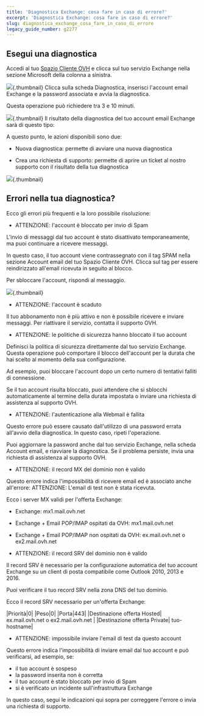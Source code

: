 ```yaml
---
title: 'Diagnostica Exchange: cosa fare in caso di errore?'
excerpt: 'Diagnostica Exchange: cosa fare in caso di errore?'
slug: diagnostica_exchange_cosa_fare_in_caso_di_errore
legacy_guide_number: g2277
---
```



## Esegui una diagnostica
Accedi al tuo [Spazio Cliente OVH](https://www.ovh.com/auth/?action=gotomanager&from=https://www.ovh.it/&ovhSubsidiary=it) e clicca sul tuo servizio Exchange nella sezione Microsoft della colonna a sinistra.

![](images/img_4450.jpg){.thumbnail}
Clicca sulla scheda Diagnostica, inserisci l'account email Exchange e la password associata e avvia la diagnostica.

Questa operazione può richiedere tra 3 e 10 minuti.

![](images/img_4451.jpg){.thumbnail}
Il risultato della diagnostica del tuo account email Exchange sarà di questo tipo:

A questo punto, le azioni disponibili sono due:


- Nuova diagnostica: permette di avviare una nuova diagnostica

- Crea una richiesta di supporto: permette di aprire un ticket al nostro supporto con il risultato della tua diagnostica



![](images/img_4471.jpg){.thumbnail}


## Errori nella tua diagnostica?
Ecco gli errori più frequenti e la loro possibile risoluzione:


- ATTENZIONE: l'account è bloccato per invio di Spam


L'invio di messaggi dal tuo account è stato disattivato temporaneamente, ma puoi continuare a ricevere messaggi.

In questo caso, il tuo account viene contrassegnato con il tag SPAM nella sezione Account email del tuo Spazio Cliente OVH. Clicca sul tag per essere reindirizzato all'email ricevuta in seguito al blocco.

Per sbloccare l'account, rispondi al messaggio.

![](images/img_4453.jpg){.thumbnail}

- ATTENZIONE: l'account è scaduto


Il tuo abbonamento non è più attivo e non è possibile ricevere e inviare messaggi. Per riattivare il servizio, contatta il supporto OVH.

- ATTENZIONE: le politiche di sicurezza hanno bloccato il tuo account


Definisci la politica di sicurezza direttamente dal tuo servizio Exchange. Questa operazione può comportare il blocco dell'account per la durata che hai scelto al momento della sua configurazione.

Ad esempio, puoi bloccare l'account dopo un certo numero di tentativi falliti di connessione.

Se il tuo account risulta bloccato, puoi attendere che si sblocchi automaticamente al termine della durata impostata o inviare una richiesta di assistenza al supporto OVH.

- ATTENZIONE: l'autenticazione alla Webmail è fallita


Questo errore può essere causato dall'utilizzo di una password errata all'avvio della diagnostica. In questo caso, ripeti l'operazione.

Puoi aggiornare la password anche dal tuo servizio Exchange, nella scheda Account email, e riavviare la diagnostica. Se il problema persiste, invia una richiesta di assistenza al supporto OVH.

- ATTENZIONE: il record MX del dominio non è valido


Questo errore indica l'impossibilità di ricevere email ed è associato anche all'errore: ATTENZIONE: L'email di test non è stata ricevuta.

Ecco i server MX validi per l'offerta Exchange:


- Exchange: mx1.mail.ovh.net
- Exchange + Email POP/IMAP ospitati da OVH: mx1.mail.ovh.net
- Exchange + Email POP/IMAP non ospitati da OVH: ex.mail.ovh.net o ex2.mail.ovh.net



- ATTENZIONE: il record SRV del dominio non è valido


Il record SRV è necessario per la configurazione automatica del tuo account Exchange su un client di posta compatibile come Outlook 2010, 2013 e 2016.

Puoi verificare il tuo record SRV nella zona DNS del tuo dominio.

Ecco il record SRV necessario per un'offerta Exchange:

|Priorità|0|
|Peso|0|
|Porta|443|
|Destinazione offerta Hosted| ex.mail.ovh.net o ex2.mail.ovh.net |
|Destinazione offerta Private| tuo-hostname|



- ATTENZIONE: impossibile inviare l'email di test da questo account


Questo errore indica l'impossibilità di inviare email dal tuo account e può verificarsi, ad esempio, se:


- il tuo account è sospeso
- la password inserita non è corretta
- il tuo account è stato bloccato per invio di Spam
- si è verificato un incidente sull'infrastruttura Exchange


In questo caso, segui le indicazioni qui sopra per correggere l'errore o invia una richiesta di supporto.

